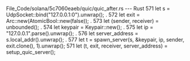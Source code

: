 File_Code/solana/5c7060eaeb/quic/quic_after.rs --- Rust
571         let s = UdpSocket::bind("127.0.0.1:0").unwrap();                                                                                                   . 
572         let exit = Arc::new(AtomicBool::new(false));                                                                                                       . 
573         let (sender, receiver) = unbounded();                                                                                                              . 
574         let keypair = Keypair::new();                                                                                                                      . 
575         let ip = "127.0.0.1".parse().unwrap();                                                                                                             . 
576         let server_address = s.local_addr().unwrap();                                                                                                      . 
577         let t = spawn_server(s, &keypair, ip, sender, exit.clone(), 1).unwrap();                                                                         571         let (t, exit, receiver, server_address) = setup_quic_server();

